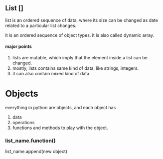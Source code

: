 ## List []

list is an ordered sequence of data, where its size can be changed as date related to a particular list changes.

it is an ordered sequence of object types.
it is also called dynamic array.

#### major points

1. lists are mutable, which imply that the element inside a list can be changed.
2. mostly, lists contains same kind of data, like strings, integers.
3. it can also contain mixed kind of data.

# Objects

everything in python are objects, and each object has

1. data
2. operations
3. functions and methods
   to play with the object.

### list_name.function()

list_name.append(new object)
